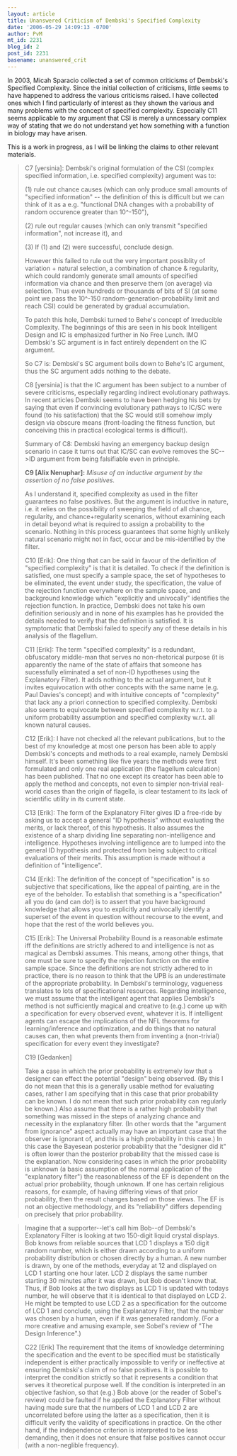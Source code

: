```yaml
---
layout: article
title: Unanswered Criticism of Dembski's Specified Complexity
date: '2006-05-29 14:09:13 -0700'
author: PvM
mt_id: 2231
blog_id: 2
post_id: 2231
basename: unanswered_crit
---
```

In 2003, Micah Sparacio collected a set of common criticisms of Dembski's Specified Complexity. Since the initial collection of criticisms, little seems to have happened to address the various criticisms raised. I have collected ones which I find particularly of interest as they shown the various and many problems with the concept of specified complexity. Especially C11 seems applicable to my argument that CSI is merely a unncessary complex way of stating that we do not understand yet how something with a function in biology may have arisen.

This is a work in progress, as I will be linking the claims to other relevant materials.

> C7 \[yersinia\]: Dembski's original formulation of the CSI (complex specified information, i.e. specified complexity) argument was to:
> 
> (1) rule out chance causes (which can only produce small amounts of "specified information" -- the definition of this is difficult but we can think of it as a e.g. "functional DNA changes with a probability of random occurence greater than 10^-150"),
> 
> (2) rule out regular causes (which can only transmit "specified information", not increase it), and
> 
> (3) If (1) and (2) were successful, conclude design.
> 
> However this failed to rule out the very important possiblity of variation + natural selection, a combination of chance & regularity, which could randomly generate small amounts of specified information via chance and then preserve them (on average) via selection. Thus even hundreds or thousands of bits of SI (at some point we pass the 10^-150 random-generation-probability limit and reach CSI) could be generated by gradual accumulation.
> 
> To patch this hole, Dembski turned to Behe's concept of Irreducible Complexity. The beginnings of this are seen in his book Intelligent Design and IC is emphasized further in No Free Lunch. IMO Dembski's SC argument is in fact entirely dependent on the IC argument.
> 
> So C7 is: Dembski's SC argument boils down to Behe's IC argument, thus the SC argument adds nothing to the debate.
> 
> C8 \[yersinia\] is that the IC argument has been subject to a number of severe criticisms, especially regarding indirect evolutionary pathways. In recent articles Dembski seems to have been hedging his bets by saying that even if convincing evolutionary pathways to IC/SC were found (to his satisfaction) that the SC would still somehow imply design via obscure means (front-loading the fitness function, but conceiving this in practical ecological terms is difficult).
> 
> Summary of C8: Dembski having an emergency backup design scenario in case it turns out that IC/SC can evolve removes the SC--&gt;ID argument from being falsifiable even in principle.
> 
> **C9 \[Alix Nenuphar\]:** _Misuse of an inductive argument by the assertion of no false positives._
> 
> As I understand it, specified complexity as used in the filter guarantees no false positives. But the argument is inductive in nature, i.e. it relies on the possibility of sweeping the field of all chance, regularity, and chance+regularity scenarios, without examining each in detail beyond what is required to assign a probability to the scenario. Nothing in this process guarantees that some highly unlikely natural scenario might not in fact, occur and be mis-identified by the filter.
> 
> C10 \[Erik\]: One thing that can be said in favour of the definition of "specified complexity" is that it is detailed. To check if the definition is satisfied, one must specify a sample space, the set of hypotheses to be eliminated, the event under study, the specification, the value of the rejection function everywhere on the sample space, and background knowledge which "explicitly and univocally" identifies the rejection function. In practice, Dembski does not take his own definition seriously and in none of his examples has he provided the details needed to verify that the definition is satisfied. It is symptomatic that Dembski failed to specify any of these details in his analysis of the flagellum.
> 
> C11 \[Erik\]: The term "specified complexity" is a redundant, obfuscatory middle-man that serves no non-rhetorical purpose (it is apparently the name of the state of affairs that someone has sucessfully eliminated a set of non-ID hypotheses using the Explanatory Filter). It adds nothing to the actual argument, but it invites equivocation with other concepts with the same name (e.g. Paul Davies's concept) and with intuitive concepts of "complexity" that lack any a priori connection to specified complexity. Dembski also seems to equivocate between specified complexity w.r.t. to a uniform probability assumption and specified complexity w.r.t. all known natural causes.
> 
> C12 \[Erik\]: I have not checked all the relevant publications, but to the best of my knowledge at most one person has been able to apply Dembski's concepts and methods to a real example, namely Dembski himself. It's been something like five years the methods were first formulated and only one real application (the flagellum calculation) has been published. That no one except its creator has been able to apply the method and concepts, not even to simpler non-trivial real-world cases than the origin of flagella, is clear testament to its lack of scientific utility in its current state.
> 
> C13 \[Erik\]: The form of the Explanatory Filter gives ID a free-ride by asking us to accept a general "ID hypothesis" without evaluating the merits, or lack thereof, of this hypothesis. It also assumes the existence of a sharp dividing line separating non-intelligence and intelligence. Hypotheses involving intelligence are to lumped into the general ID hypothesis and protected from being subject to critical evaluations of their merits. This assumption is made without a definition of "intelligence".
> 
> C14 \[Erik\]: The definition of the concept of "specification" is so subjective that specifications, like the appeal of painting, are in the eye of the beholder. To establish that something is a "specification" all you do (and can do!) is to assert that you have background knowledge that allows you to explicitly and univocally identify a superset of the event in question without recourse to the event, and hope that the rest of the world believes you.
> 
> C15 \[Erik\]: The Universal Probability Bound is a reasonable estimate iff the definitions are strictly adhered to and intelligence is not as magical as Dembski assumes. This means, among other things, that one must be sure to specify the rejection function on the entire sample space. Since the definitions are not strictly adhered to in practice, there is no reason to think that the UPB is an underestimate of the appropriate probability. In Dembski's terminology, vagueness translates to lots of specificational resources. Regarding intelligence, we must assume that the intelligent agent that applies Dembski's method is not sufficiently magical and creative to (e.g.) come up with a specification for every observed event, whatever it is. If intelligent agents can escape the implications of the NFL theorems for learning/inference and optimization, and do things that no natural causes can, then what prevents them from inventing a (non-trivial) specification for every event they investigate?
> 
> C19 \[Gedanken\]
> 
> Take a case in which the prior probability is extremely low that a designer can effect the potential "design" being observed. (By this I do not mean that this is a generally usable method for evaluating cases, rather I am specifying that in this case that prior probability can be known. I do not mean that such prior probability can regularly be known.) Also assume that there is a rather high probability that something was missed in the steps of analyzing chance and necessity in the explanatory filter. (In other words that the "argument from ignorance" aspect actually may have an important case that the observer is ignorant of, and this is a high probability in this case.) In this case the Bayesean posterior probability that the "designer did it" is often lower than the posterior probability that the missed case is the explanation. Now considering cases in which the prior probability is unknown (a basic assumption of the normal application of the "explanatory filter") the reasonableness of the EF is dependent on the actual prior probability, though unknown. If one has certain religious reasons, for example, of having differing views of that prior probability, then the result changes based on those views. The EF is not an objective methodology, and its "reliability" differs depending on precisely that prior probability.

> Imagine that a supporter--let's call him Bob--of Dembski's Explanatory Filter is looking at two 150-digit liquid crystal displays. Bob knows from reliable sources that LCD 1 displays a 150 digit random number, which is either drawn according to a uniform probability distribution or chosen directly by a human. A new number is drawn, by one of the methods, everyday at 12 and displayed on LCD 1 starting one hour later. LCD 2 displays the same number starting 30 minutes after it was drawn, but Bob doesn't know that. Thus, if Bob looks at the two displays as LCD 1 is updated with todays number, he will observe that it is identical to that displayed on LCD 2. He might be tempted to use LCD 2 as a specification for the outcome of LCD 1 and conclude, using the Explanatory Filter, that the number was chosen by a human, even if it was generated randomly. (For a more creative and amusing example, see Sobel's review of "The Design Inference".)
> 
> C22 \[Erik\] The requirement that the items of knowledge determining the specification and the event to be specified must be statistically independent is either practically impossible to verify or ineffective at ensuring Dembski's claim of no false positives. It is possible to interpret the condition strictly so that it represents a condition that serves it theoretical purpose well. If the condition is interpreted in an objective fashion, so that (e.g.) Bob above (or the reader of Sobel's review) could be faulted if he applied the Explanatory Filter without having made sure that the numbers of LCD 1 and LCD 2 are uncorrelated before using the latter as a specification, then it is difficult verify the validity of specifications in practice. On the other hand, if the independence criterion is interpreted to be less demanding, then it does not ensure that false positives cannot occur (with a non-neglible frequency).
